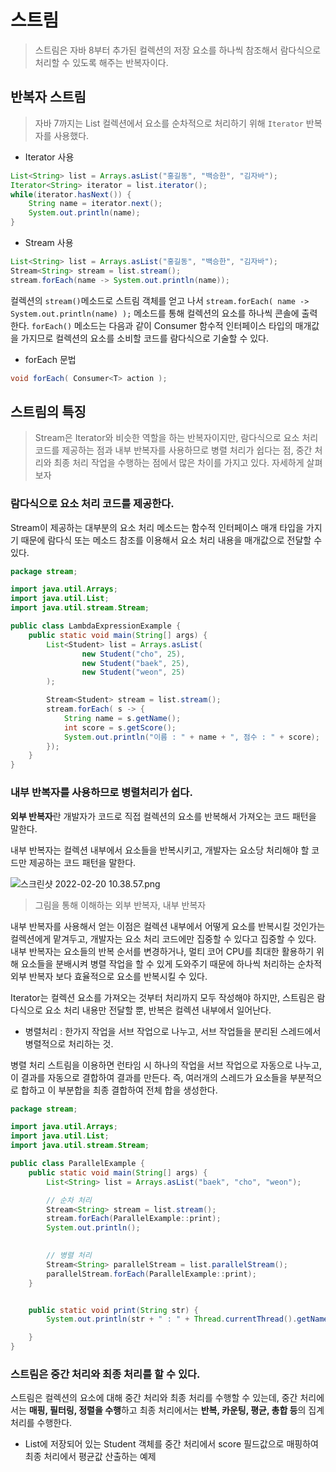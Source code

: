 # 스트림

> 스트림은 자바 8부터 추가된 컬렉션의 저장 요소를 하나씩 참조해서 람다식으로 처리할 수 있도록 해주는 반복자이다.

## 반복자 스트림

> 자바 7까지는 List<String> 컬렉션에서 요소를 순차적으로 처리하기 위해 `Iterator` 반복자를 사용했다.

* Iterator 사용

```java
List<String> list = Arrays.asList("홍길동", "백승한", "김자바");
Iterator<String> iterator = list.iterator();
while(iterator.hasNext()) {
    String name = iterator.next();
    System.out.println(name);
}
```

* Stream 사용

```java
List<String> list = Arrays.asList("홍길동", "백승한", "김자바");
Stream<String> stream = list.stream();
stream.forEach(name -> System.out.println(name));
```

컬렉션의 `stream()`메소드로 스트림 객체를 얻고 나서 `stream.forEach( name -> System.out.println(name) );` 메소드를 통해 컬렉션의 요소를 하나씩 콘솔에 출력한다. `forEach()`  메소드는 다음과 같이 Consumer 함수적 인터페이스 타입의 매개값을 가지므로 컬렉션의 요소를 소비할 코드를 람다식으로 기술할 수 있다.

* forEach 문법

```java
void forEach( Consumer<T> action );
```

## 스트림의 특징

> Stream은 Iterator와 비슷한 역할을 하는 반복자이지만, 람다식으로 요소 처리 코드를 제공하는 점과 내부 반복자를 사용하므로 병렬 처리가 쉽다는 점, 중간 처리와 최종 처리 작업을 수행하는 점에서 많은 차이를 가지고 있다. 자세하게 살펴보자

### 람다식으로 요소 처리 코드를 제공한다.

Stream이 제공하는 대부분의 요소 처리 메소드는 함수적 인터페이스 매개 타입을 가지기 때문에 람다식 또는 메소드 참조를 이용해서 요소 처리 내용을 매개값으로 전달할 수 있다. 

```java
package stream;

import java.util.Arrays;
import java.util.List;
import java.util.stream.Stream;

public class LambdaExpressionExample {
    public static void main(String[] args) {
        List<Student> list = Arrays.asList(
                new Student("cho", 25),
                new Student("baek", 25),
                new Student("weon", 25)
        );

        Stream<Student> stream = list.stream();
        stream.forEach( s -> {
            String name = s.getName();
            int score = s.getScore();
            System.out.println("이름 : " + name + ", 점수 : " + score);
        });
    }
}
```

### 내부 반복자를 사용하므로 병렬처리가 쉽다.

**외부 반복자**란 개발자가 코드로 직접 컬렉션의 요소를 반복해서 가져오는 코드 패턴을 말한다.  

내부 반복자는 컬렉션 내부에서 요소들을 반복시키고, 개발자는 요소당 처리해야 할 코드만 제공하는 코드 패턴을 말한다.  

![스크린샷 2022-02-20 10.38.57.png](/var/folders/lr/kr79btws2rn24c1jtbx10slw0000gn/T/TemporaryItems/NSIRD_screencaptureui_m37lJo/스크린샷%202022-02-20%2010.38.57.png)

> 그림을 통해 이해하는 외부 반복자, 내부 반복자

내부 반복자를 사용해서 얻는 이점은 컬렉션 내부에서 어떻게 요소를 반복시킬 것인가는 컬렉션에게 맡겨두고, 개발자는 요소 처리 코드에만 집중할 수 있다고 집중할 수 있다. 내부 반복자는 요소들의 반복 순서를 변경하거나, 멀티 코어 CPU를 최대한 활용하기 위해 요소들을 분배시켜 병렬 작업을 할 수 있게 도와주기 때문에 하나씩 처리하는 순차적 외부 반복자 보다 효율적으로 요소를 반복시킬 수 있다.  

Iterator는 컬렉션 요소를 가져오는 것부터 처리까지 모두 작성해야 하지만, 스트림은 람다식으로 요소 처리 내용만 전달할 뿐, 반복은 컬렉션 내부에서 일어난다.  

* 병렬처리 : 한가지 작업을 서브 작업으로 나누고, 서브 작업들을 분리된 스레드에서 병렬적으로 처리하는 것.

병렬 처리 스트림을 이용하면 런타임 시 하나의 작업을 서브 작업으로 자동으로 나누고, 이 결과를 자동으로 결합하여 결과를 만든다. 즉, 여러개의 스레드가 요소들을 부분적으로 합하고 이 부분합을 최종 결합하여 전체 합을 생성한다.

```java
package stream;

import java.util.Arrays;
import java.util.List;
import java.util.stream.Stream;

public class ParallelExample {
    public static void main(String[] args) {
        List<String> list = Arrays.asList("baek", "cho", "weon");

        // 순차 처리
        Stream<String> stream = list.stream();
        stream.forEach(ParallelExample::print);
        System.out.println();

        
        // 병렬 처리
        Stream<String> parallelStream = list.parallelStream();
        parallelStream.forEach(ParallelExample::print);
    }


    public static void print(String str) {
        System.out.println(str + " : " + Thread.currentThread().getName());

    }
}
```

### 스트림은 중간 처리와 최종 처리를 할 수 있다.

스트림은 컬렉션의 요소에 대해 중간 처리와 최종 처리를 수행할 수 있는데, 중간 처리에서는 **매핑, 필터링, 정렬을 수행**하고 최종 처리에서는 **반복, 카운팅, 평균, 총합 등**의 집계 처리를 수행한다.  

* List에 저장되어 있는 Student 객체를 중간 처리에서 score 필드값으로 매핑하여 최종 처리에서 평균값 산출하는 예제

```java

```




